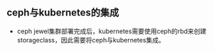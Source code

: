 ## ceph与kubernetes的集成

+ ceph jewel集群部署完成后，kubernetes需要使用ceph的rbd来创建storageclass，因此需要将ceph与kubernetes集成。

